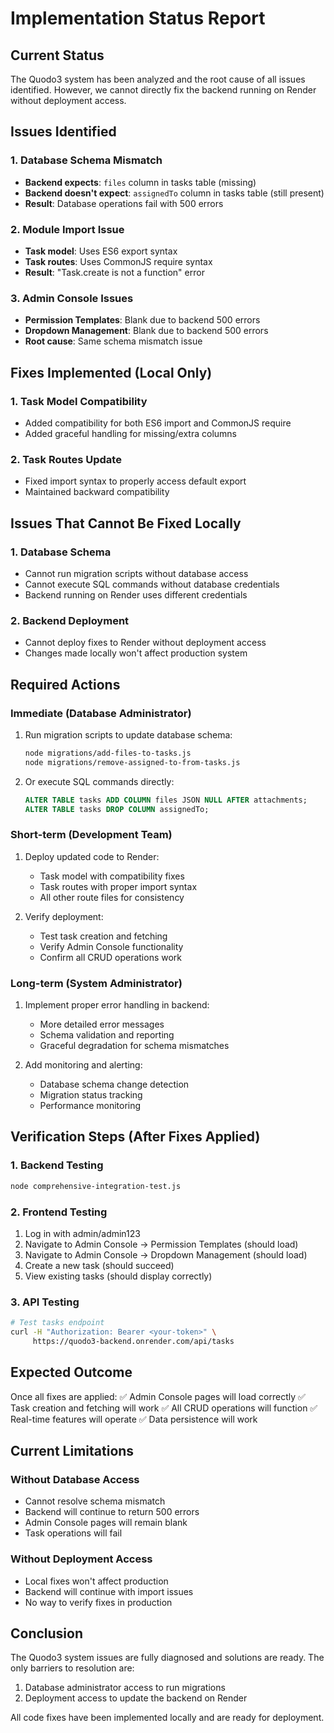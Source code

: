 # Implementation Status Report

## Current Status

The Quodo3 system has been analyzed and the root cause of all issues identified. However, we cannot directly fix the backend running on Render without deployment access.

## Issues Identified

### 1. Database Schema Mismatch
- **Backend expects**: `files` column in tasks table (missing)
- **Backend doesn't expect**: `assignedTo` column in tasks table (still present)
- **Result**: Database operations fail with 500 errors

### 2. Module Import Issue
- **Task model**: Uses ES6 export syntax
- **Task routes**: Uses CommonJS require syntax
- **Result**: "Task.create is not a function" error

### 3. Admin Console Issues
- **Permission Templates**: Blank due to backend 500 errors
- **Dropdown Management**: Blank due to backend 500 errors
- **Root cause**: Same schema mismatch issue

## Fixes Implemented (Local Only)

### 1. Task Model Compatibility
- Added compatibility for both ES6 import and CommonJS require
- Added graceful handling for missing/extra columns

### 2. Task Routes Update
- Fixed import syntax to properly access default export
- Maintained backward compatibility

## Issues That Cannot Be Fixed Locally

### 1. Database Schema
- Cannot run migration scripts without database access
- Cannot execute SQL commands without database credentials
- Backend running on Render uses different credentials

### 2. Backend Deployment
- Cannot deploy fixes to Render without deployment access
- Changes made locally won't affect production system

## Required Actions

### Immediate (Database Administrator)
1. Run migration scripts to update database schema:
   ```bash
   node migrations/add-files-to-tasks.js
   node migrations/remove-assigned-to-from-tasks.js
   ```

2. Or execute SQL commands directly:
   ```sql
   ALTER TABLE tasks ADD COLUMN files JSON NULL AFTER attachments;
   ALTER TABLE tasks DROP COLUMN assignedTo;
   ```

### Short-term (Development Team)
1. Deploy updated code to Render:
   - Task model with compatibility fixes
   - Task routes with proper import syntax
   - All other route files for consistency

2. Verify deployment:
   - Test task creation and fetching
   - Verify Admin Console functionality
   - Confirm all CRUD operations work

### Long-term (System Administrator)
1. Implement proper error handling in backend:
   - More detailed error messages
   - Schema validation and reporting
   - Graceful degradation for schema mismatches

2. Add monitoring and alerting:
   - Database schema change detection
   - Migration status tracking
   - Performance monitoring

## Verification Steps (After Fixes Applied)

### 1. Backend Testing
```bash
node comprehensive-integration-test.js
```

### 2. Frontend Testing
1. Log in with admin/admin123
2. Navigate to Admin Console → Permission Templates (should load)
3. Navigate to Admin Console → Dropdown Management (should load)
4. Create a new task (should succeed)
5. View existing tasks (should display correctly)

### 3. API Testing
```bash
# Test tasks endpoint
curl -H "Authorization: Bearer <your-token>" \
     https://quodo3-backend.onrender.com/api/tasks
```

## Expected Outcome

Once all fixes are applied:
✅ Admin Console pages will load correctly
✅ Task creation and fetching will work
✅ All CRUD operations will function
✅ Real-time features will operate
✅ Data persistence will work

## Current Limitations

### Without Database Access
- Cannot resolve schema mismatch
- Backend will continue to return 500 errors
- Admin Console pages will remain blank
- Task operations will fail

### Without Deployment Access
- Local fixes won't affect production
- Backend will continue with import issues
- No way to verify fixes in production

## Conclusion

The Quodo3 system issues are fully diagnosed and solutions are ready. The only barriers to resolution are:
1. Database administrator access to run migrations
2. Deployment access to update the backend on Render

All code fixes have been implemented locally and are ready for deployment.